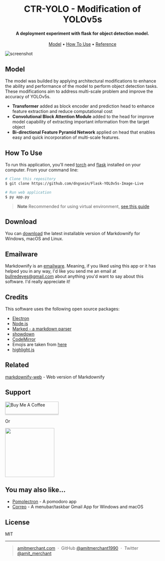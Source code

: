 
<h1 align="center">
  CTR-YOLO - Modification of YOLOv5s
  <br>
</h1>

<h4 align="center">A deployment experiment with flask for object detection model.</h4>

<p align="center">
  <a href="#model">Model</a> •
  <a href="#how-to-use">How To Use</a> •
  <a href="#download">Reference</a>
</p>

![screenshot](https://github.com/dngsein/Flask-YOLOv5s-Image-Live/issues/1#issue-2400690741)

## Model

The model was builded by applying architectural modifications to enhance the ability and performance of the model to perform object detection tasks. These modifications aim to address multi-scale problem and improve the accuracy of YOLOv5s.

* **Transformer** added as block encoder and prediction head to enhance feature extraction and reduce computational cost
* **Convolutional Block Attention Module** added to the head for improve model capability of extracting important information from the target object
* **Bi-directional Feature Pyramid Network** applied on head that enables easy and quick incorporation of multi-scale features.

## How To Use

To run this application, you'll need [torch](https://pytorch.org/get-started/locally/) and [flask](https://flask.palletsprojects.com/en/3.0.x/installation/) installed on your computer. From your command line:

```bash
# Clone this repository
$ git clone https://github.com/dngsein/Flask-YOLOv5s-Image-Live

# Run web application
$ py app.py
```

> **Note**
> Recommended for using virtual environment, [see this guide](https://packaging.python.org/en/latest/guides/installing-using-pip-and-virtual-environments/)


## Download

You can [download](https://github.com/amitmerchant1990/electron-markdownify/releases/tag/v1.2.0) the latest installable version of Markdownify for Windows, macOS and Linux.

## Emailware

Markdownify is an [emailware](https://en.wiktionary.org/wiki/emailware). Meaning, if you liked using this app or it has helped you in any way, I'd like you send me an email at <bullredeyes@gmail.com> about anything you'd want to say about this software. I'd really appreciate it!

## Credits

This software uses the following open source packages:

- [Electron](http://electron.atom.io/)
- [Node.js](https://nodejs.org/)
- [Marked - a markdown parser](https://github.com/chjj/marked)
- [showdown](http://showdownjs.github.io/showdown/)
- [CodeMirror](http://codemirror.net/)
- Emojis are taken from [here](https://github.com/arvida/emoji-cheat-sheet.com)
- [highlight.js](https://highlightjs.org/)

## Related

[markdownify-web](https://github.com/amitmerchant1990/markdownify-web) - Web version of Markdownify

## Support

<a href="https://www.buymeacoffee.com/5Zn8Xh3l9" target="_blank"><img src="https://www.buymeacoffee.com/assets/img/custom_images/purple_img.png" alt="Buy Me A Coffee" style="height: 41px !important;width: 174px !important;box-shadow: 0px 3px 2px 0px rgba(190, 190, 190, 0.5) !important;-webkit-box-shadow: 0px 3px 2px 0px rgba(190, 190, 190, 0.5) !important;" ></a>

<p>Or</p> 

<a href="https://www.patreon.com/amitmerchant">
	<img src="https://c5.patreon.com/external/logo/become_a_patron_button@2x.png" width="160">
</a>

## You may also like...

- [Pomolectron](https://github.com/amitmerchant1990/pomolectron) - A pomodoro app
- [Correo](https://github.com/amitmerchant1990/correo) - A menubar/taskbar Gmail App for Windows and macOS

## License

MIT

---

> [amitmerchant.com](https://www.amitmerchant.com) &nbsp;&middot;&nbsp;
> GitHub [@amitmerchant1990](https://github.com/amitmerchant1990) &nbsp;&middot;&nbsp;
> Twitter [@amit_merchant](https://twitter.com/amit_merchant)

